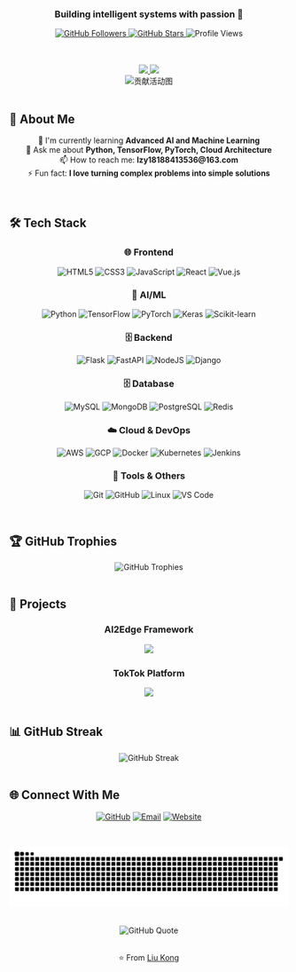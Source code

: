 <!-- 精美头部 -->
<div align="center">
  <h3 align="center">Building intelligent systems with passion 🚀</h3>
  
  <p align="center">
    <a href="https://github.com/liu-kong">
      <img src="https://img.shields.io/github/followers/liu-kong?label=Followers&style=social" alt="GitHub Followers">
    </a>
    <a href="https://github.com/liu-kong">
      <img src="https://img.shields.io/github/stars/liu-kong?label=Stars&style=social" alt="GitHub Stars">
    </a>
    <img src="https://komarev.com/ghpvc/?username=liu-kong&label=Profile%20views&color=0e75b6&style=flat" alt="Profile Views">
  </p>
</div>

<br>



<br>

<!-- 统计卡片 -->
<div align="center">
  <a href="https://github.com/liu-kong">
    <img height="180em" src="https://github-readme-stats.vercel.app/api?username=liu-kong&show_icons=true&theme=radical&include_all_commits=true&count_private=true&hide_border=true&hide=issues&bg_color=0D1117" />
    <img height="180em" src="https://github-readme-stats.vercel.app/api/top-langs/?username=liu-kong&layout=compact&theme=radical&hide_border=true&langs_count=8&bg_color=0D1117" />
  </a>
</div>

<!-- 贡献活动图 -->
<div align="center">
  <img src="https://github-readme-activity-graph.vercel.app/graph?username=liu-kong&theme=radical&hide_border=true&bg_color=0D1117" alt="贡献活动图" />
</div>

<br>

## 🌟 About Me

<div align="center">
  <p>
    🌱 I'm currently learning <strong>Advanced AI and Machine Learning</strong><br>
    💬 Ask me about <strong>Python, TensorFlow, PyTorch, Cloud Architecture</strong><br>
    📫 How to reach me: <strong>lzy18188413536@163.com</strong><br>
    ⚡ Fun fact: <strong>I love turning complex problems into simple solutions</strong>
  </p>
</div>

<br>

## 🛠️ Tech Stack

<div align="center">
  
### 🌐 Frontend
![HTML5](https://img.shields.io/badge/html5-%23E34F26.svg?style=for-the-badge&logo=html5&logoColor=white)
![CSS3](https://img.shields.io/badge/css3-%231572B6.svg?style=for-the-badge&logo=css3&logoColor=white)
![JavaScript](https://img.shields.io/badge/javascript-%23323330.svg?style=for-the-badge&logo=javascript&logoColor=%23F7DF1E)
![React](https://img.shields.io/badge/react-%2320232a.svg?style=for-the-badge&logo=react&logoColor=%2361DAFB)
![Vue.js](https://img.shields.io/badge/vuejs-%2335495e.svg?style=for-the-badge&logo=vuedotjs&logoColor=%234FC08D)

### 🧠 AI/ML
![Python](https://img.shields.io/badge/python-3670A0?style=for-the-badge&logo=python&logoColor=ffdd54)
![TensorFlow](https://img.shields.io/badge/TensorFlow-%23FF6F00.svg?style=for-the-badge&logo=TensorFlow&logoColor=white)
![PyTorch](https://img.shields.io/badge/PyTorch-%23EE4C2C.svg?style=for-the-badge&logo=PyTorch&logoColor=white)
![Keras](https://img.shields.io/badge/Keras-%23D00000.svg?style=for-the-badge&logo=Keras&logoColor=white)
![Scikit-learn](https://img.shields.io/badge/scikit--learn-%23F7931E.svg?style=for-the-badge&logo=scikit-learn&logoColor=white)

### 🗄️ Backend
![Flask](https://img.shields.io/badge/flask-%23000.svg?style=for-the-badge&logo=flask&logoColor=white)
![FastAPI](https://img.shields.io/badge/FastAPI-005571?style=for-the-badge&logo=fastapi)
![NodeJS](https://img.shields.io/badge/node.js-6DA55F?style=for-the-badge&logo=node.js&logoColor=white)
![Django](https://img.shields.io/badge/django-%23092E20.svg?style=for-the-badge&logo=django&logoColor=white)

### 🗄️ Database
![MySQL](https://img.shields.io/badge/mysql-%2300f.svg?style=for-the-badge&logo=mysql&logoColor=white)
![MongoDB](https://img.shields.io/badge/MongoDB-%234ea94b.svg?style=for-the-badge&logo=mongodb&logoColor=white)
![PostgreSQL](https://img.shields.io/badge/PostgreSQL-316192?style=for-the-badge&logo=postgresql&logoColor=white)
![Redis](https://img.shields.io/badge/redis-%23DD0031.svg?style=for-the-badge&logo=redis&logoColor=white)

### ☁️ Cloud & DevOps
![AWS](https://img.shields.io/badge/AWS-%23FF9900.svg?style=for-the-badge&logo=amazon-aws&logoColor=white)
![GCP](https://img.shields.io/badge/Google_Cloud-%234285F4.svg?style=for-the-badge&logo=google-cloud&logoColor=white)
![Docker](https://img.shields.io/badge/docker-%230db7ed.svg?style=for-the-badge&logo=docker&logoColor=white)
![Kubernetes](https://img.shields.io/badge/kubernetes-%23326ce5.svg?style=for-the-badge&logo=kubernetes&logoColor=white)
![Jenkins](https://img.shields.io/badge/jenkins-%232C5263.svg?style=for-the-badge&logo=jenkins&logoColor=white)

### 🧰 Tools & Others
![Git](https://img.shields.io/badge/git-%23F05033.svg?style=for-the-badge&logo=git&logoColor=white)
![GitHub](https://img.shields.io/badge/github-%23121011.svg?style=for-the-badge&logo=github&logoColor=white)
![Linux](https://img.shields.io/badge/Linux-FCC624?style=for-the-badge&logo=linux&logoColor=black)
![VS Code](https://img.shields.io/badge/VS%20Code-0078d7.svg?style=for-the-badge&logo=visual-studio-code&logoColor=white)
</div>

<br>

## 🏆 GitHub Trophies

<div align="center">
  <img src="https://github-profile-trophy.vercel.app/?username=liu-kong&theme=radical&no-frame=true&no-bg=true&row=1&column=7" alt="GitHub Trophies" />
</div>

<br>

## 🚀 Projects

<div align="center">

### AI2Edge Framework
<a href="https://github.com/liu-kong/AI2Edge">
  <img src="https://github-readme-stats.vercel.app/api/pin/?username=liu-kong&repo=AI2Edge&theme=radical&show_owner=true&hide_border=true&bg_color=0D1117" />
</a>

### TokTok Platform
<a href="https://github.com/liu-kong/toktok">
  <img src="https://github-readme-stats.vercel.app/api/pin/?username=liu-kong&repo=toktok&theme=radical&show_owner=true&hide_border=true&bg_color=0D1117" />
</a>

</div>

<br>

## 📊 GitHub Streak

<div align="center">
  <img src="https://github-readme-streak-stats.herokuapp.com/?user=liu-kong&theme=radical&hide_border=true&background=0D1117" alt="GitHub Streak" />
</div>

<br>

## 🌐 Connect With Me

<div align="center">
  
[![GitHub](https://img.shields.io/badge/GitHub-%23121011.svg?style=for-the-badge&logo=GitHub&logoColor=white)](https://github.com/liu-kong)
[![Email](https://img.shields.io/badge/Email-%23D14836.svg?style=for-the-badge&logo=gmail&logoColor=white)](mailto:liukong404a@2925.com)
[![Website](https://img.shields.io/badge/Website-%234285F4.svg?style=for-the-badge&logo=google-chrome&logoColor=white)](https://liu-kong.github.io)

</div>

<br>

<!-- 贡献图 -->
<p align="center">
  <img src="https://raw.githubusercontent.com/liu-kong/liu-kong/output/github-contribution-grid-snake-dark.svg" alt="Snake animation" />
</p>

<br>

<div align="center">
  <img src="https://quotes-github-readme.vercel.app/api?type=horizontal&theme=radical" alt="GitHub Quote">
</div>

<br>

<div align="center">
  <p>⭐️ From <a href="https://github.com/liu-kong">Liu Kong</a></p>
</div>
